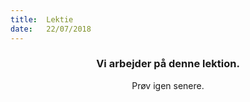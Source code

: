 ```yaml
---
title:  Lektie
date:   22/07/2018
---
```


### <center>Vi arbejder på denne lektion.</center>
<center>Prøv igen senere.</center>